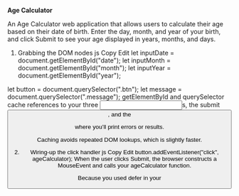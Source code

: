 **Age Calculator**

An Age Calculator web application that allows users to calculate their age based on their date of birth. Enter the day, month, and year of your birth, and click Submit to see your age displayed in years, months, and days.

1. Grabbing the DOM nodes
js
Copy
Edit
let inputDate  = document.getElementById("date");
let inputMonth = document.getElementById("month");
let inputYear  = document.getElementById("year");

let button  = document.querySelector(".btn");
let message = document.querySelector(".message");
getElementById and querySelector cache references to your three <input>s, the submit <button>, and the <p> where you’ll print errors or results.

Caching avoids repeated DOM lookups, which is slightly faster.

2. Wiring-up the click handler
js
Copy
Edit
button.addEventListener("click", ageCalculator);
When the user clicks Submit, the browser constructs a MouseEvent and calls your ageCalculator function.

Because you used defer in your <script> tag, you know these elements already exist when you bind this listener.

3. The ageCalculator function body
js
Copy
Edit
const ageCalculator = () => {
  // …
};
An arrow function that:

Reads & parses the inputs

Validates ranges & future dates

Calculates the difference in years, months, and days

Handles “borrowing” days/months correctly

Outputs the result or an error

Let’s unpack it in detail.

3.1 Parsing the inputs
js
Copy
Edit
let birthDate  = parseInt(inputDate.value,  10);
let birthMonth = parseInt(inputMonth.value, 10);
let birthYear  = parseInt(inputYear.value,  10);
.value is always a string.

parseInt(str, 10) converts it to a base-10 integer.

If the user left the field blank or typed non-digits, you’ll get NaN.

Passing 10 forces decimal parsing (avoids old octal quirks).

3.2 Basic validation
js
Copy
Edit
if (
  !birthDate  ||
  !birthMonth ||
  !birthYear  ||
  birthDate  < 1  ||
  birthDate  > 31 ||
  birthMonth < 1  ||
  birthMonth > 12 ||
  birthYear  < 1900 ||
  birthYear  > new Date().getFullYear()
) {
  message.style.color   = "red";
  message.textContent   = "Please enter a valid date, month (1–12), and year.";
  return;
}
!birthDate is true if birthDate is 0, NaN, null, undefined, or "".

Next you check ranges:

Days must be 1–31

Months 1–12

Years 1900–current year

If any test fails, you color the <p> red, show an error, and early return—no further computation.

3.3 Grabbing today’s date and checking for future births
js
Copy
Edit
let today       = new Date();
let todayDate   = today.getDate();             // 1–31
let todayMonth  = today.getMonth() + 1;        // 0–11 +1 → 1–12
let todayYear   = today.getFullYear();         // e.g. 2025

const birth = new Date(birthYear, birthMonth - 1, birthDate);
if (birth > today) {
  message.style.color = "red";
  message.textContent = "Your birthdate cannot be in the future!";
  return;
}
You build a Date for now and for the birth.

JavaScript quirk: months are zero-based (0 = Jan), so you subtract 1 when constructing.

Comparing two Date objects under the hood compares their millisecond timestamps. If the birth is after now, that’s invalid.

3.4 Computing raw year/month differences
js
Copy
Edit
let currentAgeYear  = todayYear  - birthYear;

let currentAgeMonth;
if (todayMonth >= birthMonth) {
  currentAgeMonth = todayMonth - birthMonth;
} else {
  currentAgeYear  -= 1;
  currentAgeMonth = 12 + todayMonth - birthMonth;
}
Years: simple subtraction.

Months:

If we’ve already passed the birth-month this calendar year, just subtract.

Otherwise, borrow one year (decrement currentAgeYear), then count months from last birthday: 12 + (todayMonth - birthMonth).

3.5 “Borrow-and-carry” for days
First you define a helper:

js
Copy
Edit
function getDaysInAMonth(year, month) {
  // Day = 0 rolls back to the last day of the previous month.
  return new Date(year, month, 0).getDate();
};
new Date(y, m, 0) → the “zeroth” day of month m is actually the last day of month m-1.

So getDaysInAMonth(2025, 5) returns 30 (April has 30 days), etc.

Then:

js
Copy
Edit
let currentAgeDate;
if (todayDate >= birthDate) {
  currentAgeDate = todayDate - birthDate;
} else {
  currentAgeMonth--;  // borrow a month
  currentAgeDate = getDaysInAMonth(birthYear, birthMonth)
                   + todayDate - birthDate;
}
If today’s day-of-month ≥ birth day, subtract directly.

Otherwise:

Borrow one month (decrement currentAgeMonth).

Count how many days from your last birth-day to today:

Full length of that birth-month (via getDaysInAMonth)

plus today’s date

minus the birth day

3.6 Final month-borrow check
js
Copy
Edit
if (currentAgeMonth < 0) {
  currentAgeMonth = 11;
  currentAgeYear--;
}
It’s possible that borrowing a day pushed currentAgeMonth negative (e.g. if currentAgeMonth was 0 and you borrowed).

In that rare case, you borrow one more year and set months to 11.

3.7 Displaying the result
js
Copy
Edit
message.textContent = `You are ${currentAgeYear} years, ${currentAgeMonth} months, 
                       ${currentAgeDate} days old`;
You no longer recolor it (it stays your default CSS color).

The template literal prints all three values in a human-readable sentence.

4. Putting it all together: a concrete example
Today: May 6, 2025

Birth: March 25, 1990

Parse → 25, 3, 1990

Validate → good

Compute raw

years = 2025−1990 = 35

months = 5−3 = 2

days = 6−25 = −19

Since days < 0 → borrow month

getDaysInAMonth(1990, 3) = 31 (March has 31 days)

currentAgeMonth = 2−1 = 1

currentAgeDate = 31 + 6 − 25 = 12

Months ≥ 0, so no further borrow.

Result: “You are 35 years, 1 months, 12 days old.”


